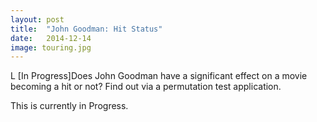 ```yaml
---
layout: post
title:  "John Goodman: Hit Status"
date:   2014-12-14
image: touring.jpg
---
```


<p class="intro"><span class="dropcap">L</span> [In Progress]Does John Goodman have a significant effect on a movie becoming a hit or not? Find out via a permutation test application.</p>

This is currently in Progress.
